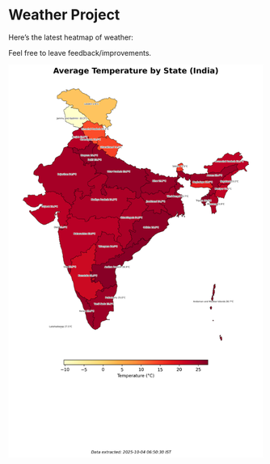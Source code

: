 # Weather Project

Here’s the latest heatmap of weather:

Feel free to leave feedback/improvements.

![India Heatmap](docs/assets/india_heatmap.png?v=E07660)
